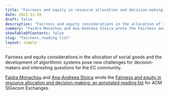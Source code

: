 ```yaml
---
title: "Fairness and equity in resource allocation and decision-making: an annotated reading list"
date: 2022-11-28
draft: false
description: "Fairness and equity considerations in the allocation of social goods and the development of algorithmic systems pose new challenges for decision-makers and interesting questions for the EC community. They provided an overview for a list of papers that point towards emerging directions in this research area."
summary: "Faidra Monachou and Ana-Andreea Stoica wrote the Fairness and equity in resource allocation and decision-making: an annotated reading list for ACM SIGecom Exchanges."
showTableOfContents: false
slug: "fairness_reading_list"
layout: simple
---
```

Fairness and equity considerations in the allocation of social goods and the development of algorithmic systems pose new challenges for decision-makers and interesting questions for the EC community.

[Faidra Monachou](https://faidramonachou.github.io/) and [Ana-Andreea Stoica](https://www.columbia.edu/~as5001/) wrote the [Fairness and equity in resource allocation and decision-making: an annotated reading list](https://www.sigecom.org/exchanges/volume_20/1/MONACHOU.pdf) for ACM SIGecom Exchanges.